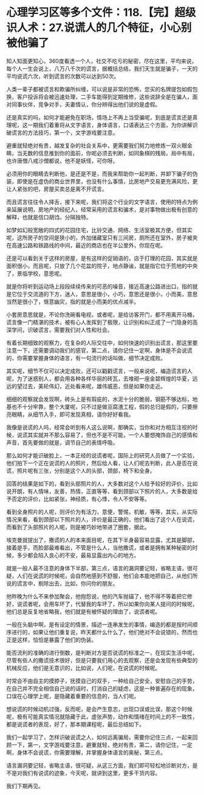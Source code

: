 # 心理学习区等多个文件：118.【完】超级识人术：27.说谎人的几个特征，小心别被他骗了

知人知面更知心，360度看透一个人，社交不吃亏的秘密，尽在这里，平均来说，每个人一生会说上，八万八千次的谎言，据概括总结，我们天生就是骗子，一天的平均说谎六次，听到谎言的次数可以达到50次。

人类一辈子都被谎言和欺骗所纠缠，可以说是非常的恐怖，您买的名牌提包如假包换，客户投诉将会被迅速处理，二手车能得到定期维修，这些说辞全是在骗人，面对同事伙伴，竞争对手，夫妻情认，你分辨得出他们说的是虚假。

还是真实的吗，如何才能避免在职场，情场上不再上当受骗呢，到底是谎言还是真理呢，这一期我们着重将从文字语言，身体语言，口语表达三个方面，为你讲解识破谎言的方法技巧，第一个，文字游戏要注意。

避重就轻绝对有贵，越发复杂的社会关系中，更需要我们努力地修炼一双火眼金睛，当无数的信息推到你的面前，你呢必须去判断，如同象棋的残局，局中有局，也许唐僧八戒沙僧都说，他不是妖怪，可你呀。

必须用你的眼睛去判断他，是还是不是，而我来帮助你一起判断，并卸下骗子的伪装，即使是在虚伪的商业世界里，也没有什么事情，比房地产交易更充满风险，更让人紧张的吧，房屋买卖总是离不开谎言。

而且谎言往往令人择舌，接下来呢，我们将这个行业的文字语言，使用的特点为例来延展说明，房地产的经纪人，经常采用的谎言和骗术，是对事物做出极有创意的解释，也就是信口胡诌，分隔独特。

如梦如幻般宽敞的四式的花园住宅，比铃交通、网络、生活室极其方便，但其实呢，这所房子的空间是狭小的，外加储藏室只有三间房，厕所还在室外，房子被夹在高速公路和铁路线的中间，最近的商店也在半公里外，你现在呢。

还是可以看到关于这样的房屋，是有这样的促销语的，店于打理的花园，其实就是面积很小，而且呢，只放了几个花盆的院子，地点静谧，就是指它位于荒地的中央了，景临学校，意思呢。

就是你将听到运动场上段段续续传来的可恶的噪音，接近高速公路进出口，指的就是它位于交流道的下方，迷人，意思是很小，小巧，意思还是很小，小而美，意思当然是很小了，惬意幽灾，指的就是小而美的优点减半。

小套房意思就是，不论你洗碗看电视，或者呢，是给访客开门，都不用离开马桶，谎言像一门精湛的技术，被有心人发挥到了极限，让识别和纠正成了一门隐身的高深学问，识破谎言，需要我们对人性和社会。

有着长期细致的观察力，在复杂的人际交往中，如何快速的识别出谎言，那这里要注意一下，还需要调动我们的感官，第二点，请你记住一定啊，身体是不会说谎的，你需要掌握身体的语言，有一句流行的话叫做，细节决定成败。

其实呢，细节不仅可以决定成败，还可以戳戳谎言，一般来说呢，编造谎言的人呢，为了迷惑别人，都会用各种各样华丽的砖瓦，去堆砌一座金碧辉煌的华夏，远远的望过去，美轮伟幻，近处看来呢，雄伟威恶，但是如果你走近。

细细的观察就会发现啊，砖头上是有瑕疵的，水泥十分的脆弱，钢筋不够达标，地基也不十分牢靠，整个大厦呢，只不过是做豆腐渣工程，假的总归是假的，只要擦亮眼睛，从细节入手，即可发现真相，请你好好看我。

我像是说谎的人吗，经常会听到有人这么说啊，那确实，当你和对方相互注视的时候，说谎其实就并不那么容易了，但也不是不可能，一个人要想掩饰自己的感情和声音，首先要做的就是，调节自己的表情呼吸。

那么如何才能识破脸上，一本正经的说谎者呢，国际上的研究人员做了一个实验，他们拍下一个正在说谎的人的照片，然后给人看，让人们呢去判断，此人是否在说谎，照片呢有三张，分别是这个人的头部，颈部，椅下和全身。

回答的结果是如下的，看到头部照片的人，大多数对这个人给予较好的评价，比如说开朗，有人情味，友善，热情，正直等等，看到颈部以下照片的人，大多数是给予否定的评价，比如紧张，神经质，有心悸，令人不安等等。

看到全身照片的人呢，则评价为有活力，意便，警惕，机敏，等等，其实，从实际情况来看，看到颈部以下照片的人，评价是最正确的，他们看出了这个人在说谎，而看到了头部照片的人呢，则是被巧妙地带进了圈套，据此。

埃克曼就提出了，撒谎的人的本来面目呢，在其下半身最容易显露，尤其是脚部，接着是手，而脸部最难看出，不管是什么人，当他撒谎，或者是拥有某种秘密的时候，多少都会陷入良心的不安，最易显露出内心的地方。

就是一般人最不注意的身体下半部，第三点，语言的漏洞要记轻，省略主语，很可疑，人们在说谎的时候呢，会自然地感到不舒服，他们会本能地把自己，从他们所说的谎言中，剔除出去，比如，你问你的朋友。

他昨晚为什么不来参加聚会，他抱怨说，他的汽车抛锚了，他不得不等着把它修好，说谎者呢，会用车坏了，代替我的车坏了，所以如果你向某人提问的时候呢，他们总是反复地省略我，他们就是有被怀疑的理由了，说谎者呢。

一般在头脑中啊，是有设定的情景，描述一连串发生的事情，编造的都是按时间顺序进行的，如果让他们重复说，昨天都什么什么了，他们绝对不会说错的，然而也正是这样，恰恰是暴露了他们的伪装。

能否流利的准确的进行倒数，是判断对方是否说谎的标准之一，在现实生活中呢，尽管有些人的撒谎技术很好，但是只要我们用心的去观察，还是会发现有些典型的机械反应，他们是无意识的，比如说，人们呢，在说谎的时候呢。

时常会不由自主的摸脖子，抚摸自己的双手，一种给自己安全，安慰自己的手势，在自己并不完全相信自己说的话时，打消自己的疑虑，这是一种普遍存在的现象，口误在心理学上呢，是隐藏着重要的信息的，当人们呢。

想说谎的时候动机过强，反而呢，是会产生意志，出现口误或比误，那这个时候呢，极有可能真实情况就隐藏于此，虚张声势，动作和情绪在时间上的不一致性，都是说谎者的表现，好了，那本期课程呢，最后总结如下。

我们一起学习了，怎样识破说谎之人，如何远离骗局，需要你记住三点，一起来回顾一下，第一，文字游戏要注意，避重就轻，绝对有贵，第二，请你记住，一定啊，身体不会说谎，你需要理解，并掌握身体语言的奥秘，第三点。

语言漏洞要记轻，省略主语，很可疑，从这三方面，我们即可轻松地诊断对方，是不是对我们有说谎的迹象，今天呢，就讲到这里，更多干货内容。

我们下期再见。